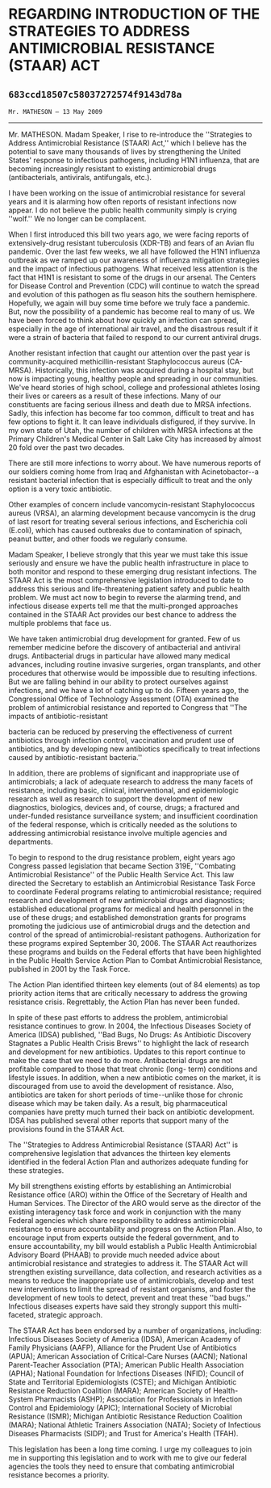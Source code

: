 # REGARDING INTRODUCTION OF THE STRATEGIES TO ADDRESS ANTIMICROBIAL  RESISTANCE (STAAR) ACT
## `683ccd18507c58037272574f9143d78a`
`Mr. MATHESON — 13 May 2009`

---


Mr. MATHESON.
Madam Speaker, I rise to re-introduce the ''Strategies 
to Address Antimicrobial Resistance (STAAR) Act,'' which I believe has 
the potential to save many thousands of lives by strengthening the 
United States' response to infectious pathogens, including H1N1 
influenza, that are becoming increasingly resistant to existing 
antimicrobial drugs (antibacterials, antivirals, antifungals, etc.).

I have been working on the issue of antimicrobial resistance for 
several years and it is alarming how often reports of resistant 
infections now appear. I do not believe the public health community 
simply is crying ''wolf.'' We no longer can be complacent.

When I first introduced this bill two years ago, we were facing 
reports of extensively-drug resistant tuberculosis (XDR-TB) and fears 
of an Avian flu pandemic. Over the last few weeks, we all have followed 
the H1N1 influenza outbreak as we ramped up our awareness of influenza 
mitigation strategies and the impact of infectious pathogens. What 
received less attention is the fact that H1N1 is resistant to some of 
the drugs in our arsenal. The Centers for Disease Control and 
Prevention (CDC) will continue to watch the spread and evolution of 
this pathogen as flu season hits the southern hemisphere. Hopefully, we 
again will buy some time before we truly face a pandemic. But, now the 
possibility of a pandemic has become real to many of us. We have been 
forced to think about how quickly an infection can spread, especially 
in the age of international air travel, and the disastrous result if it 
were a strain of bacteria that failed to respond to our current 
antiviral drugs.

Another resistant infection that caught our attention over the past 
year is community-acquired methicillin-resistant Staphylococcus aureus 
(CA-MRSA). Historically, this infection was acquired during a hospital 
stay, but now is impacting young, healthy people and spreading in our 
communities. We've heard stories of high school, college and 
professional athletes losing their lives or careers as a result of 
these infections. Many of our constituents are facing serious illness 
and death due to MRSA infections. Sadly, this infection has become far 
too common, difficult to treat and has few options to fight it. It can 
leave individuals disfigured, if they survive. In my own state of Utah, 
the number of children with MRSA infections at the Primary Children's 
Medical Center in Salt Lake City has increased by almost 20 fold over 
the past two decades.

There are still more infections to worry about. We have numerous 
reports of our soldiers coming home from Iraq and Afghanistan with 
Acinetobactor--a resistant bacterial infection that is especially 
difficult to treat and the only option is a very toxic antibiotic.

Other examples of concern include vancomycin-resistant Staphylococcus 
aureus (VRSA), an alarming development because vancomycin is the drug 
of last resort for treating several serious infections, and Escherichia 
coli (E.coli), which has caused outbreaks due to contamination of 
spinach, peanut butter, and other foods we regularly consume.

Madam Speaker, I believe strongly that this year we must take this 
issue seriously and ensure we have the public health infrastructure in 
place to both monitor and respond to these emerging drug resistant 
infections. The STAAR Act is the most comprehensive legislation 
introduced to date to address this serious and life-threatening patient 
safety and public health problem. We must act now to begin to reverse 
the alarming trend, and infectious disease experts tell me that the 
multi-pronged approaches contained in the STAAR Act provides our best 
chance to address the multiple problems that face us.

We have taken antimicrobial drug development for granted. Few of us 
remember medicine before the discovery of antibacterial and antiviral 
drugs. Antibacterial drugs in particular have allowed many medical 
advances, including routine invasive surgeries, organ transplants, and 
other procedures that otherwise would be impossible due to resulting 
infections. But we are falling behind in our ability to protect 
ourselves against infections, and we have a lot of catching up to do. 
Fifteen years ago, the Congressional Office of Technology Assessment 
(OTA) examined the problem of antimicrobial resistance and reported to 
Congress that ''The impacts of antibiotic-resistant


bacteria can be reduced by preserving the effectiveness of current 
antibiotics through infection control, vaccination and prudent use of 
antibiotics, and by developing new antibiotics specifically to treat 
infections caused by antibiotic-resistant bacteria.''

In addition, there are problems of significant and inappropriate use 
of antimicrobials; a lack of adequate research to address the many 
facets of resistance, including basic, clinical, interventional, and 
epidemiologic research as well as research to support the development 
of new diagnostics, biologics, devices and, of course, drugs; a 
fractured and under-funded resistance surveillance system; and 
insufficient coordination of the federal response, which is critically 
needed as the solutions to addressing antimicrobial resistance involve 
multiple agencies and departments.

To begin to respond to the drug resistance problem, eight years ago 
Congress passed legislation that became Section 319E, ''Combating 
Antimicrobial Resistance'' of the Public Health Service Act. This law 
directed the Secretary to establish an Antimicrobial Resistance Task 
Force to coordinate Federal programs relating to antimicrobial 
resistance; required research and development of new antimicrobial 
drugs and diagnostics; established educational programs for medical and 
health personnel in the use of these drugs; and established 
demonstration grants for programs promoting the judicious use of 
antimicrobial drugs and the detection and control of the spread of 
antimicrobial-resistant pathogens. Authorization for these programs 
expired September 30, 2006. The STAAR Act reauthorizes these programs 
and builds on the Federal efforts that have been highlighted in the 
Public Health Service Action Plan to Combat Antimicrobial Resistance, 
published in 2001 by the Task Force.


The Action Plan identified thirteen key elements (out of 84 elements) 
as top priority action items that are critically necessary to address 
the growing resistance crisis. Regrettably, the Action Plan has never 
been funded.

In spite of these past efforts to address the problem, antimicrobial 
resistance continues to grow. In 2004, the Infectious Diseases Society 
of America (IDSA) published, ''Bad Bugs, No Drugs: As Antibiotic 
Discovery Stagnates a Public Health Crisis Brews'' to highlight the 
lack of research and development for new antibiotics. Updates to this 
report continue to make the case that we need to do more. Antibacterial 
drugs are not profitable compared to those that treat chronic (long-
term) conditions and lifestyle issues. In addition, when a new 
antibiotic comes on the market, it is discouraged from use to avoid the 
development of resistance. Also, antibiotics are taken for short 
periods of time--unlike those for chronic disease which may be taken 
daily. As a result, big pharmaceutical companies have pretty much 
turned their back on antibiotic development. IDSA has published several 
other reports that support many of the provisions found in the STAAR 
Act.

The ''Strategies to Address Antimicrobial Resistance (STAAR) Act'' is 
comprehensive legislation that advances the thirteen key elements 
identified in the federal Action Plan and authorizes adequate funding 
for these strategies.

My bill strengthens existing efforts by establishing an Antimicrobial 
Resistance office (ARO) within the Office of the Secretary of Health 
and Human Services. The Director of the ARO would serve as the director 
of the existing interagency task force and work in conjunction with the 
many Federal agencies which share responsibility to address 
antimicrobial resistance to ensure accountability and progress on the 
Action Plan. Also, to encourage input from experts outside the federal 
government, and to ensure accountability, my bill would establish a 
Public Health Antimicrobial Advisory Board (PHAAB) to provide much 
needed advice about antimicrobial resistance and strategies to address 
it. The STAAR Act will strengthen existing surveillance, data 
collection, and research activities as a means to reduce the 
inappropriate use of antimicrobials, develop and test new interventions 
to limit the spread of resistant organisms, and foster the development 
of new tools to detect, prevent and treat these ''bad bugs.'' 
Infectious diseases experts have said they strongly support this multi-
faceted, strategic approach.

The STAAR Act has been endorsed by a number of organizations, 
including: Infectious Diseases Society of America (IDSA), American 
Academy of Family Physicians (AAFP), Alliance for the Prudent Use of 
Antibiotics (APUA); American Association of Critical-Care Nurses 
(AACN); National Parent-Teacher Association (PTA); American Public 
Health Association (APHA); National Foundation for Infections Diseases 
(NFID); Council of State and Territorial Epidemiologists (CSTE); and 
Michigan Antibiotic Resistance Reduction Coalition (MARA); American 
Society of Health-System Pharmacists (ASHP); Association for 
Professionals in Infection Control and Epidemiology (APIC); 
International Society of Microbial Resistance (ISMR); Michigan 
Antibiotic Resistance Reduction Coalition (MARA); National Athletic 
Trainers Association (NATA); Society of Infectious Diseases Pharmacists 
(SIDP); and Trust for America's Health (TFAH).

This legislation has been a long time coming. I urge my colleagues to 
join me in supporting this legislation and to work with me to give our 
federal agencies the tools they need to ensure that combating 
antimicrobial resistance becomes a priority.
